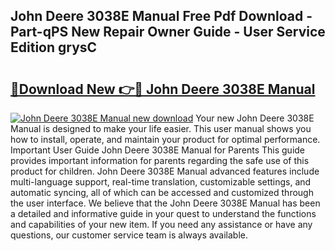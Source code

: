 ## John Deere 3038E Manual Free Pdf Download - Part-qPS New Repair Owner Guide - User Service Edition grysC

# <h2><a href="http://bc91752.oget.top/?id=John+Deere+3038E+Manual">🔗Download New 👉🔴 John Deere 3038E Manual</a></h2>

[![John Deere 3038E Manual new download](https://i.imgur.com/5g1atiW.png)](http://bc91752.oget.top/?id=John+Deere+3038E+Manual)
Your new John Deere 3038E Manual is designed to make your life easier. This user manual shows you how to install, operate, and maintain your product for optimal performance. Important User Guide John Deere 3038E Manual for Parents This guide provides important information for parents regarding the safe use of this product for children. John Deere 3038E Manual advanced features include multi-language support, real-time translation, customizable settings, and automatic syncing, all of which can be accessed and customized through the user interface. We believe that the John Deere 3038E Manual has been a detailed and informative guide in your quest to understand the functions and capabilities of your new item. If you need any assistance or have any questions, our customer service team is always available.
